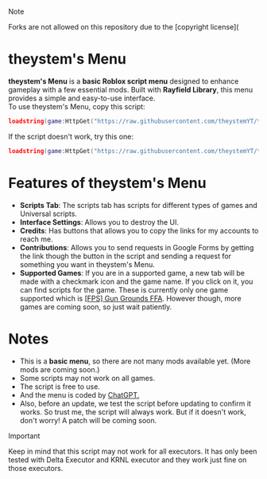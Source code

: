 > [!NOTE]
> Forks are not allowed on this repository due to the [copyright license](
# theystem's Menu

**theystem's Menu** is a **basic Roblox script menu** designed to enhance gameplay with a few essential mods. Built with **Rayfield Library**, this menu provides a simple and easy-to-use interface.  
To use theystem's Menu, copy this script:
```lua
loadstring(game:HttpGet("https://raw.githubusercontent.com/theystemYT/theystems-Menu/refs/heads/main/theystem's%20Menu.lua"))()
```
If the script doesn't work, try this one:
```lua
loadstring(game:HttpGet("https://raw.githubusercontent.com/theystemYT/theystems-Menu/refs/heads/main/theystem's%20Menu.lua",true))()
```
# Features of theystem's Menu
- **Scripts Tab**: The scripts tab has scripts for different types of games and Universal scripts.  
- **Interface Settings**: Allows you to destroy the UI.
- **Credits**: Has buttons that allows you to copy the links for my accounts to reach me.
- **Contributions**: Allows you to send requests in Google Forms by getting the link though the button in the script and sending a request for something you want in theystem's Menu.
- **Supported Games**: If you are in a supported game, a new tab will be made with a checkmark icon and the game name. If you click on it, you can find scripts for the game. These is currently only one game supported which is [[FPS] Gun Grounds FFA](https://www.roblox.com/games/12137249458/FPS-Gun-Grounds-FFA). However though, more games are coming soon, so just wait patiently.
# Notes

- This is a **basic menu**, so there are not many mods available yet. (More mods are coming soon.)  
- Some scripts may not work on all games.  
- The script is free to use.  
- And the menu is coded by [ChatGPT.](chatgpt.com)
- Also, before an update, we test the script before updating to confirm it works. So trust me, the script will always work.
But if it doesn't work, don't worry! A patch will be coming soon.
> [!IMPORTANT]
> Keep in mind that this script may not work for all executors. It has only been tested with Delta Executor and KRNL executor and they work just fine on those executors.
